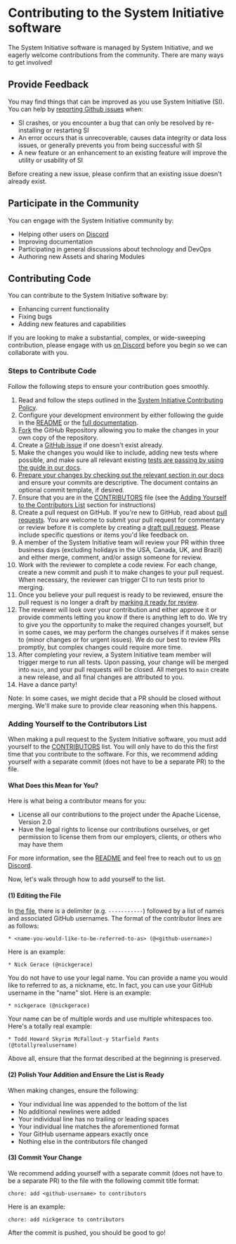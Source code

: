 # Contributing to the System Initiative software

The System Initiative software is managed by System Initiative, and we eagerly welcome contributions from the community.  There are many ways to get involved!

## Provide Feedback

You may find things that can be improved as you use System Initiative (SI).
You can help by [reporting Github issues](https://github.com/systeminit/si/issues) when:

* SI crashes, or you encounter a bug that can only be resolved by re-installing or restarting SI
* An error occurs that is unrecoverable, causes data integrity or data loss issues, or generally prevents you from being successful with SI
* A new feature or an enhancement to an existing feature will improve the utility or usability of SI

Before creating a new issue, please confirm that an existing issue doesn't already exist.  

## Participate in the Community

You can engage with the System Initiative community by:

* Helping other users on [Discord](https://discord.com/invite/system-init)
* Improving documentation
* Participating in general discussions about technology and DevOps
* Authoring new Assets and sharing Modules

## Contributing Code

You can contribute to the System Initiative software by:

* Enhancing current functionality
* Fixing bugs
* Adding new features and capabilities

If you are looking to make a substantial, complex, or wide-sweeping contribution, please engage with us [on Discord](https://discord.com/invite/system-init) before you begin so we can collaborate with you.

### Steps to Contribute Code

Follow the following steps to ensure your contribution goes smoothly.

1. Read and follow the steps outlined in the [System Initiative Contributing Policy](README.md#contributing).
1. Configure your development environment by either following the guide in the [README](README.md) or the [full documentation](DOCS.md).
1. [Fork](https://help.github.com/articles/working-with-forks/) the GitHub Repository allowing you to make the changes in your own copy of the repository.
1. Create a [GitHub issue](https://github.com/systeminit/si/issues) if one doesn't exist already.
1. Make the changes you would like to include, adding new tests where possible, and make sure all relevant existing [tests are passing by using the guide in our docs](DOCS.md).
1. [Prepare your changes by checking out the relevant section in our docs](DOCS.md) and ensure your commits are descriptive. The document contains an optional commit template, if desired.
1. Ensure that you are in the [CONTRIBUTORS](CONTRIBUTORS.md) file (see the [Adding Yourself to the Contributors List](#adding-yourself-to-the-contributors-list) section for instructions)
1. Create a pull request on GitHub. If you're new to GitHub, read about [pull requests](https://help.github.com/articles/about-pull-requests/). You are welcome to submit your pull request for commentary or review before it is complete by creating a [draft pull request](https://help.github.com/en/articles/about-pull-requests#draft-pull-requests). Please include specific questions or items you'd like feedback on.
1. A member of the System Initiative team will review your PR within three business days (excluding holidays in the USA, Canada, UK, and Brazil) and either merge, comment, and/or assign someone for review.
1. Work with the reviewer to complete a code review. For each change, create a new commit and push it to make changes to your pull request. When necessary, the reviewer can trigger CI to run tests prior to merging.
1. Once you believe your pull request is ready to be reviewed, ensure the pull request is no longer a draft by [marking it ready for review](https://docs.github.com/en/pull-requests/collaborating-with-pull-requests/proposing-changes-to-your-work-with-pull-requests/changing-the-stage-of-a-pull-request).
1. The reviewer will look over your contribution and either approve it or provide comments letting you know if there is anything left to do. We try to give you the opportunity to make the required changes yourself, but in some cases, we may perform the changes ourselves if it makes sense to (minor changes or for urgent issues). We do our best to review PRs promptly, but complex changes could require more time.
1. After completing your review, a System Initiative team member will trigger merge to run all tests. Upon passing, your change will be merged into `main`, and your pull requests will be closed. All merges to `main` create a new release, and all final changes are attributed to you.
1. Have a dance party!

Note: In some cases, we might decide that a PR should be closed without merging. We'll make sure to provide clear reasoning when this happens.

### Adding Yourself to the Contributors List

When making a pull request to the System Initiative software, you must add yourself to the [CONTRIBUTORS](CONTRIBUTORS.md) list.
You will only have to do this the first time that you contribute to the software.
For this, we recommend adding yourself with a separate commit (does not have to be a separate PR) to the file.

#### What Does this Mean for You?

Here is what being a contributor means for you:

* License all our contributions to the project under the Apache License, Version 2.0
* Have the legal rights to license our contributions ourselves, or get permission to license them from our employers, clients, or others who may have them

For more information, see the [README](README.md) and feel free to reach out to us [on Discord](https://discord.com/invite/system-init).

Now, let's walk through how to add yourself to the list.

#### (1) Editing the File

In [the file](CONTRIBUTING.md), there is a delimiter (e.g. `-----------`) followed by a list of names and associated GitHub usernames.
The format of the contributor lines are as follows:

```
* <name-you-would-like-to-be-referred-to-as> (@<github-username>)
```

Here is an example:

```
* Nick Gerace (@nickgerace)
```

You do not have to use your legal name. 
You can provide a name you would like to referred to as, a nickname, etc.
In fact, you can use your GitHub username in the "name" slot.
Here is an example:

```
* nickgerace (@nickgerace)
```

Your name can be of multiple words and use multiple whitespaces too.
Here's a totally real example:

```
* Todd Howard Skyrim McFallout-y Starfield Pants (@totallyrealusername)
```

Above all, ensure that the format described at the beginning is preserved.

#### (2) Polish Your Addition and Ensure the List is Ready

When making changes, ensure the following:

- Your individual line was appended to the bottom of the list
- No additional newlines were added
- Your individual line has no trailing or leading spaces
- Your individual line matches the aforementioned format
- Your GitHub username appears exactly once
- Nothing else in the contributors file changed

#### (3) Commit Your Change

We recommend adding yourself with a separate commit (does not have to be a separate PR) to the file with the following commit title format:

```
chore: add <github-username> to contributors
```

Here is an example:

```
chore: add nickgerace to contributors
```

After the commit is pushed, you should be good to go!
